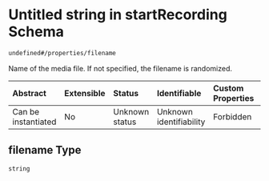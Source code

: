 # Untitled string in startRecording Schema

```txt
undefined#/properties/filename
```

Name of the media file. If not specified, the filename is randomized.

| Abstract            | Extensible | Status         | Identifiable            | Custom Properties | Additional Properties | Access Restrictions | Defined In                                                                               |
| :------------------ | :--------- | :------------- | :---------------------- | :---------------- | :-------------------- | :------------------ | :--------------------------------------------------------------------------------------- |
| Can be instantiated | No         | Unknown status | Unknown identifiability | Forbidden         | Allowed               | none                | [startRecording\_v1.schema.json\*](startRecording_v1.schema.json "open original schema") |

## filename Type

`string`
